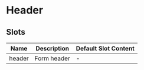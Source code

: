 # Header

## Slots

<!-- @vuese:Header:slots:start -->
|Name|Description|Default Slot Content|
|---|---|---|
|header|Form header|-|

<!-- @vuese:Header:slots:end -->


